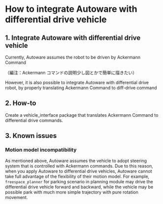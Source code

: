 # How to integrate Autoware with differential drive vehicle

## 1. Integrate Autoware with differential drive vehicle

Currently, Autoware assumes the robot to be driven by Ackermann Command

（編注：Ackermann コマンドの説明少し図とかで簡単に描きたい）

However, it is also possible to integrate Autoware with differential drive robot, by properly translating Ackermann Command to diff-drive command

## 2. How-to

Create a vehicle_interface package that translates Ackermann Command to differential drive commands.

## 3. Known issues

### Motion model incompatibility

As mentioned above, Autoware assumes the vehicle to adopt steering system that is controlled with Ackermann commands.
Due to this reason, when you apply Autoware to differential drive vehicles, Autoware cannot take full advantage of the flexibility of their motion model.
For example, `freespace_planner` for parking scenario in planning module may drive the differential drive vehicle forward and backward,
while the vehicle may be possible park with much more simple trajectory with pure rotation movement.
